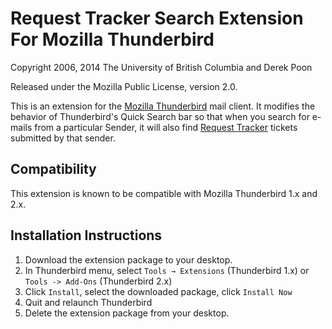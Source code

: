 Request Tracker Search Extension For Mozilla Thunderbird
========================================================

Copyright 2006, 2014 The University of British Columbia and Derek Poon

Released under the Mozilla Public License, version 2.0.

This is an extension for the [Mozilla Thunderbird][1] mail client. It
modifies the behavior of Thunderbird's Quick Search bar so that when you search
for e-mails from a particular Sender, it will also find [Request Tracker][2]
tickets submitted by that sender.

Compatibility
-------------

This extension is known to be compatible with Mozilla Thunderbird 1.x and 2.x.

Installation Instructions
-------------------------

1. Download the extension package to your desktop.
2. In Thunderbird menu, select `Tools → Extensions` (Thunderbird 1.x) or
   `Tools -> Add-Ons` (Thunderbird 2.x)
3. Click `Install`, select the downloaded package, click `Install Now`
4. Quit and relaunch Thunderbird
5. Delete the extension package from your desktop.

 [1]: http://www.mozilla.org/thunderbird/
 [2]: http://www.bestpractical.com/rt/
